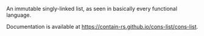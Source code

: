 An immutable singly-linked list, as seen in basically every functional language.

Documentation is available at https://contain-rs.github.io/cons-list/cons-list.
